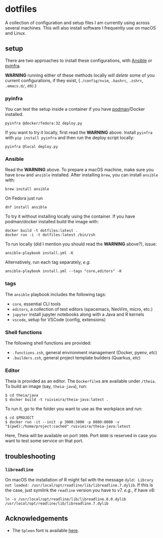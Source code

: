 # dotfiles

A collection of configuration and setup files I am currently using across several machines. This will also install software I frequently use on macOS and Linux.

## setup

There are two approaches to install these configurations, with [Ansible](https://www.ansible.com/) or [pyinfra](https://pyinfra.com/).

**WARNING** running either of these methods locally _will delete_ some of you current configurations,
if they exist, (`./config/nvim`, `.bashrc`, `.zshrc`, `.emacs.d/`, _etc._)

### pyinfra

You can test the setup inside a container if you have [podman](https://podman.io/)/Docker installed.

```shell
pyinfra @docker/fedora:32 deploy.py
```

If you want to try it locally, first read the **WARNING** above.
Install `pyinfra` with `pip install pyinfra` and then run the deploy script locally:

```shell
pyinfra @local deploy.py
```

### Ansible

Read the **WARNING** above.
To prepare a macOS machine, make sure you have `brew` and `ansible` installed.
After installing `brew`, you can install `ansible` with:

```shell
brew install ansible
```

On Fedora just run

```shell
dnf install ansible
```

To try it without installing locally using the container.
If you have podman/docker installed build the image with:

```shell
docker build -t dotfiles:latest .
docker run -i -t dotfiles:latest /bin/zsh
```

To run locally (did I mention you should read the **WARNING** above?), issue:

```shell
ansible-playbook install.yml -K
```

Alternatively, run each tag separately, _e.g._

```shell
ansible-playbook install.yml --tags "core,editors" -K
```

### tags

The `ansible` playbook includes the following tags:

- `core`, essential CLI tools
- `editors`, a collection of text editors (spacemacs, NeoVim, micro, etc.)
- `jupyter` install jupyter notebooks along with a Java and R kernels
- `vscode`, setup for VSCode (config, extensions)

### Shell functions

The following shell functions are provided:

- `.functions.zsh`, general environment management (Docker, pyenv, _etc_)
- `.builders.zsh`, general project template builders (Quarkus, _etc_)

### Editor

Theia is provided as an editor. The `Dockerfile`s are available under `/theia`.
To build an image (say, `theia-java`), run:

```shell
$ cd theia/java
$ docker build -t ruivieira/theia-java:latest .
```

To run it, go to the folder you want to use as the workplace and run:

```shell
$ cd $PROJECT
$ docker run -it --init -p 3000:3000 -p 8080:8080 -v "$(pwd):/home/project:cached" ruivieira/theia-java:latest
```

Here, Theia will be available on port `3000`. Port `8080` is reserved in case you want to test some service on that port.

## troubleshooting

### `libreadline`

On macOS the installation of R might fail with the message `dyld: Library not loaded: /usr/local/opt/readline/lib/libreadline.7.dylib`. If this is the case, just symlink the `readline` version you have to v7. _e.g._, if have v8:

```shell
ln -s /usr/local/opt/readline/lib/libreadline.8.0.dylib /usr/local/opt/readline/lib/libreadline.7.dylib
```

## Acknowledgements

- The `Spleen` font is available [here](https://github.com/fcambus/spleen).
